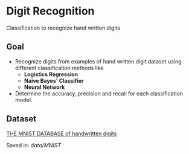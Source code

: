 # Digit Recognition

Classification to recognize hand written digits

## Goal

* Recognize digits from examples of hand written digit dataset using different classification methods like
  * **Logistics Regression**
  * **Naive Bayes' Classifier**
  * **Neural Network**
* Determine the accuracy, precision and recall for each classification model.

## Dataset

[THE MNIST DATABASE of handwritten digits](http://yann.lecun.com/exdb/mnist/)

Saved in: *data/MNIST*


